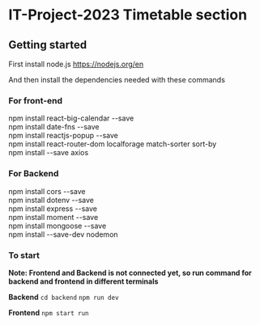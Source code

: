 # IT-Project-2023 Timetable section

## Getting started

First install node.js
https://nodejs.org/en

And then install the dependencies needed with these commands

### For front-end

npm install react-big-calendar --save  
npm install date-fns --save  
npm install reactjs-popup --save  
npm install react-router-dom localforage match-sorter sort-by  
npm install --save axios

### For Backend

npm install cors --save  
npm install dotenv --save  
npm install express --save  
npm install moment --save  
npm install mongoose --save  
npm install --save-dev nodemon

### To start

**Note: Frontend and Backend is not connected yet, so run command for backend and frontend in different terminals**

**Backend**
`cd backend`
`npm run dev`

**Frontend**
`npm start run`
